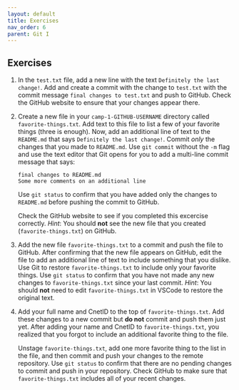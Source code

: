 ```yaml
---
layout: default
title: Exercises
nav_order: 6
parent: Git I
---
```


## Exercises

 1. In the `test.txt` file, add a new line with the text `Definitely the
    last change!`. Add and create a commit with the change to `test.txt`
    with the commit message `final changes to test.txt` and push to
    GitHub. Check the GitHub website to ensure that your changes appear
    there.
 2. Create a new file in your `camp-1-GITHUB-USERNAME` directory called
    `favorite-things.txt`. Add text to this file to list a few of your
    favorite things (three is enough). Now, add an additional line of text to the
    `README.md` that says `Definitely the last change!`. Commit *only*
    the changes that you made to `README.md`. Use `git commit` without
    the `-m` flag and use the text editor that Git opens for you to add
    a multi-line commit message that says:
    
        final changes to README.md
        Some more comments on an additional line
    
    Use `git status` to confirm that you have added only the changes to
    `README.md` before pushing the commit to GitHub.
    
    Check the GitHub website to see if you completed this excercise
    correctly. *Hint*: You should **not** see the new file that you
    created (`favorite-things.txt`) on GitHub.
 3. Add the new file `favorite-things.txt` to a commit and push the file
    to GitHub. After confirming that the new file appears on GitHub,
    edit the file to add an additional line of text to include something
    that you dislike. Use Git to restore `favorite-things.txt` to
    include only your favorite things. Use `git status` to confirm that
    you have not made any new changes to `favorite-things.txt` since
    your last commit. *Hint*: You should **not** need to edit
    `favorite-things.txt` in VSCode to restore the original text.
 4. Add your full name and CnetID to the top of `favorite-things.txt`.
    Add these changes to a new commit but **do not** commit and push them
    just yet. After adding your name and CnetID to `favorite-things.txt`, you realized that you forgot to include an additional favorite thing to the file.
    
    Unstage `favorite-things.txt`, add one more favorite thing to the list in
    the file, and then commit and push your changes to the remote
    repository. Use `git status` to confirm that there are no pending
    changes to commit and push in your repository. Check GitHub to make
    sure that `favorite-things.txt` includes all of your recent changes.
